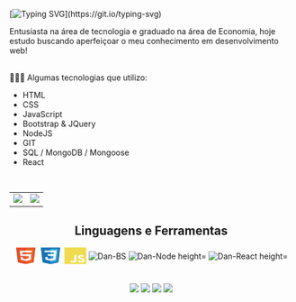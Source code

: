 [![Typing SVG](https://readme-typing-svg.demolab.com?font=Fira+Code&pause=1000&color=7933F7&width=435&lines=Ol%C3%A1%2C+eu+sou+Daniel!+;Um+desenvolvedor+web+c:)](https://git.io/typing-svg)

<p>Entusiasta na área de tecnologia e graduado na área de Economia, hoje estudo buscando aperfeiçoar o meu conhecimento em desenvolvimento web! </p>
<br>
👩🏻‍💻 Algumas tecnologias que utilizo:

- HTML
- CSS
- JavaScript
- Bootstrap & JQuery
- NodeJS
- GIT
- SQL / MongoDB / Mongoose
- React

<table align="center">
 <tr>
      <td>
      <img src="https://github-readme-stats.vercel.app/api?username=danielcdeda&include_all_commits=true&count_private=true&show_icons=true&line_height=20&theme=tokyonight" />
    </td>
      <td>
       <img src="https://github-readme-stats.vercel.app/api/top-langs?username=danielcdeda&show_icons=true&locale=en&layout=compact&theme=tokyonight"/>
    </td>
<br>
</table>
<h2 align="center"> Linguagens e Ferramentas  </h2>
<div align="center">
<img align="center" alt="Dan-HTML" height="30" width="40" src="https://raw.githubusercontent.com/devicons/devicon/master/icons/html5/html5-original.svg">
<img align="center" alt="Dan-CSS" height="30" width="40" src="https://raw.githubusercontent.com/devicons/devicon/master/icons/css3/css3-original.svg">
<img align="center" alt="Dan-Js" height="30" width="40" src="https://raw.githubusercontent.com/devicons/devicon/master/icons/javascript/javascript-plain.svg">
<img align="center" alt="Dan-BS" height="38" width="40" src="https://cdn.jsdelivr.net/gh/devicons/devicon/icons/bootstrap/bootstrap-original.svg" />
<img align="center" alt="Dan-Node height="30" width="40" src="https://cdn.jsdelivr.net/gh/devicons/devicon/icons/nodejs/nodejs-original.svg" />
<img align="center" alt="Dan-React height="30" width="40" src="https://cdn.jsdelivr.net/gh/devicons/devicon/icons/react/react-original.svg" />
           
          
 <br>
</div>
<br> <br>
<div align="center" class="socials">
  <a href="https://www.linkedin.com/in/daniel-d%C3%A9da-403ab9217" target="_blank"><img src="https://img.shields.io/badge/-LinkedIn-%230077B5?style=for-the-badge&logo=linkedin&logoColor=white" target="_blank"></a> 
  <a href = "mailto:daniel.costa.deda.oliveira@gmail.com"><img src="https://img.shields.io/badge/-Gmail-%23333?style=for-the-badge&logo=gmail&logoColor=white" target="_blank"></a>
  <a href="https://www.youtube.com/channel/UCi1myGWeDumTdQMdCOcjjDg" target="_blank"><img src="https://img.shields.io/badge/YouTube-FF0000?style=for-the-badge&logo=youtube&logoColor=white" target="_blank"></a>
  <a href="https://www.twitch.tv/batimal" target="_blank"><img src="https://img.shields.io/badge/Twitch-9146FF?style=for-the-badge&logo=twitch&logoColor=white" target="_blank"></a>
  
</div>
